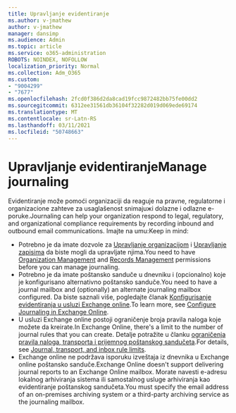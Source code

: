 ```yaml
---
title: Upravljanje evidentiranje
ms.author: v-jmathew
author: v-jmathew
manager: dansimp
ms.audience: Admin
ms.topic: article
ms.service: o365-administration
ROBOTS: NOINDEX, NOFOLLOW
localization_priority: Normal
ms.collection: Adm_O365
ms.custom:
- "9004299"
- "7677"
ms.openlocfilehash: 2fcd0f386d2da8cad19fcc9872482bb75fe00dd2
ms.sourcegitcommit: 6312ee31561db36104f32282d019d069ede69174
ms.translationtype: MT
ms.contentlocale: sr-Latn-RS
ms.lasthandoff: 03/11/2021
ms.locfileid: "50748663"
---
```

# <a name="manage-journaling"></a><span data-ttu-id="48ade-102">Upravljanje evidentiranje</span><span class="sxs-lookup"><span data-stu-id="48ade-102">Manage journaling</span></span>

<span data-ttu-id="48ade-103">Evidentiranje može pomoći organizaciji da reaguje na pravne, regulatorne i organizacione zahteve za usaglašenost snimajuжi dolazne i odlazne e-poruke.</span><span class="sxs-lookup"><span data-stu-id="48ade-103">Journaling can help your organization respond to legal, regulatory, and organizational compliance requirements by recording inbound and outbound email communications.</span></span> <span data-ttu-id="48ade-104">Imajte na umu:</span><span class="sxs-lookup"><span data-stu-id="48ade-104">Keep in mind:</span></span>

* <span data-ttu-id="48ade-105">Potrebno je da imate dozvole za [Upravljanje organizacijom](https://go.microsoft.com/fwlink/?linkid=2115259) i [Upravljanje zapisima](https://go.microsoft.com/fwlink/?linkid=2115469) da biste mogli da upravljate njima.</span><span class="sxs-lookup"><span data-stu-id="48ade-105">You need to have [Organization Management](https://go.microsoft.com/fwlink/?linkid=2115259) and [Records Management](https://go.microsoft.com/fwlink/?linkid=2115469) permissions before you can manage journaling.</span></span>
* <span data-ttu-id="48ade-106">Potrebno je da imate poštansko sanduče u dnevniku i (opcionalno) koje je konfigurisano alternativno poštansko sanduče.</span><span class="sxs-lookup"><span data-stu-id="48ade-106">You need to have a journal mailbox and (optionally) an alternate journaling mailbox configured.</span></span> <span data-ttu-id="48ade-107">Da biste saznali više, pogledajte članak [Konfigurisanje evidentiranja u usluzi Exchange online](https://go.microsoft.com/fwlink/?linkid=2115260).</span><span class="sxs-lookup"><span data-stu-id="48ade-107">To learn more, see [Configure Journaling in Exchange Online](https://go.microsoft.com/fwlink/?linkid=2115260).</span></span>
* <span data-ttu-id="48ade-108">U usluzi Exchange online postoji ograničenje broja pravila naloga koje možete da kreirate.</span><span class="sxs-lookup"><span data-stu-id="48ade-108">In Exchange Online, there's a limit to the number of journal rules that you can create.</span></span> <span data-ttu-id="48ade-109">Detalje potražite u članku [ograničenja pravila naloga, transporta i prijemnog poštanskog sandučeta](https://go.microsoft.com/fwlink/?linkid=2115261).</span><span class="sxs-lookup"><span data-stu-id="48ade-109">For details, see [Journal, transport, and inbox rule limits](https://go.microsoft.com/fwlink/?linkid=2115261).</span></span>
* <span data-ttu-id="48ade-110">Exchange online ne podržava isporuku izveštaja iz dnevnika u Exchange online poštansko sanduče.</span><span class="sxs-lookup"><span data-stu-id="48ade-110">Exchange Online doesn't support delivering journal reports to an Exchange Online mailbox.</span></span> <span data-ttu-id="48ade-111">Morate navesti e-adresu lokalnog arhiviranja sistema ili samostalnog usluge arhiviranja kao evidentiranje poštanskog sandučeta.</span><span class="sxs-lookup"><span data-stu-id="48ade-111">You must specify the email address of an on-premises archiving system or a third-party archiving service as the journaling mailbox.</span></span>
